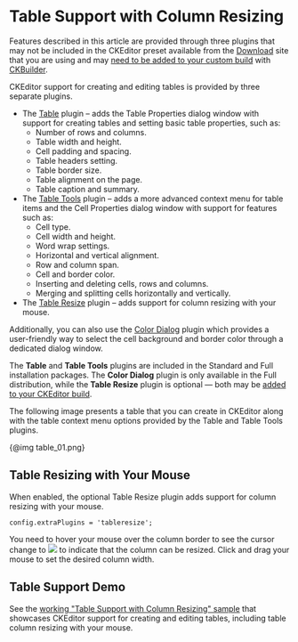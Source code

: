 # Table Support with Column Resizing

<p class="requirements">
	Features described in this article are provided through three plugins that may not be included in the CKEditor preset available from the <a href="http://ckeditor.com/download">Download</a> site that you are using and may <a href="#!/guide/dev_plugins">need to be added to your custom build</a> with <a href="http://ckeditor.com/builder">CKBuilder</a>.
</p>

CKEditor support for creating and editing tables is provided by three separate plugins.

* The [Table](http://ckeditor.com/addon/table) plugin &ndash; adds the Table Properties dialog window with support for creating tables and setting basic table properties, such as:
	* Number of rows and columns.
	* Table width and height.
	* Cell padding and spacing.
	* Table headers setting.
	* Table border size.
	* Table alignment on the page.
	* Table caption and summary.
* The [Table Tools](http://ckeditor.com/addon/tabletools) plugin &ndash; adds a more advanced context menu for table items and the Cell Properties dialog window with support for features such as:
	* Cell type.
	* Cell width and height.
	* Word wrap settings.
	* Horizontal and vertical alignment.
	* Row and column span.
	* Cell and border color.
	* Inserting and deleting cells, rows and columns.
	* Merging and splitting cells horizontally and vertically.
* The [Table Resize](http://ckeditor.com/addon/tabletools) plugin &ndash; adds support for column resizing with your mouse.

Additionally, you can also use the [Color Dialog](http://ckeditor.com/addon/colordialog) plugin which provides a user-friendly way to select the cell background and border color through a dedicated dialog window.

The **Table** and **Table Tools** plugins are included in the Standard and Full installation packages. The **Color Dialog** plugin is only available in the Full distribution, while the **Table Resize** plugin is optional &mdash; both may be [added to your CKEditor build](#!/guide/dev_plugins).

The following image presents a table that you can create in CKEditor along with the table context menu options provided by the Table and Table Tools plugins.

{@img table_01.png}

## Table Resizing with Your Mouse

When enabled, the optional Table Resize plugin adds support for column resizing with your mouse.  

	config.extraPlugins = 'tableresize';

You need to hover your mouse over the column border to see the cursor change to <img src="guides/dev_table/col_resize_cursor.png"> to indicate that the column can be resized. Click and drag your mouse to set the desired column width.

## Table Support Demo 

See the [working "Table Support with Column Resizing" sample](http://sdk.ckeditor.com/samples/table.html) that showcases CKEditor support for creating and editing tables, including table column resizing with your mouse.